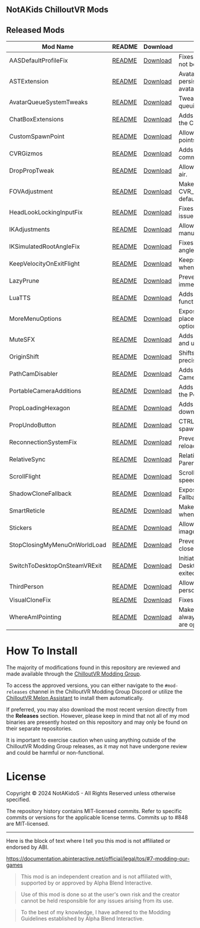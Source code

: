 ## NotAKids ChilloutVR Mods

## Released Mods

| Mod Name                     | README                                                 | Download                                                                                            | Description                                                        |
|------------------------------|--------------------------------------------------------|-----------------------------------------------------------------------------------------------------|--------------------------------------------------------------------|
| AASDefaultProfileFix         | [README](https://github.com/NotAKidOnSteam/NAK_CVR_Mods/tree/main/AASDefaultProfileFix) | [Download](https://github.com/NotAKidOnSteam/NAK_CVR_Mods/releases/latest/download/AASDefaultProfileFix.dll)               | Fixes the Default AAS profile not being applied.                   |
| ASTExtension                 | [README](https://github.com/NotAKidOnSteam/NAK_CVR_Mods/tree/main/ASTExtension) | [Download](https://github.com/NotAKidOnSteam/NAK_CVR_Mods/releases/latest/download/ASTExtension.dll)                         | Avatar scaling gesture & persistance on existing avatars.          |
| AvatarQueueSystemTweaks       | [README](https://github.com/NotAKidOnSteam/NAK_CVR_Mods/tree/main/AvatarQueueSystemTweaks) | [Download](https://github.com/NotAKidOnSteam/NAK_CVR_Mods/releases/latest/download/AvatarQueueSystemTweaks.dll)             | Tweaks to improve the avatar queuing system.                       |
| ChatBoxExtensions            | [README](https://github.com/NotAKidOnSteam/NAK_CVR_Mods/tree/main/ChatBoxExtensions) | [Download](https://github.com/NotAKidOnSteam/NAK_CVR_Mods/releases/latest/download/ChatBoxExtensions.dll)                    | Adds some chat commands to the ChatBox mod.                        |
| CustomSpawnPoint             | [README](https://github.com/NotAKidOnSteam/NAK_CVR_Mods/tree/main/CustomSpawnPoint) | [Download](https://github.com/NotAKidOnSteam/NAK_CVR_Mods/releases/latest/download/CustomSpawnPoint.dll)                     | Allows setting custom spawn points in worlds.                      |
| CVRGizmos                    | [README](https://github.com/NotAKidOnSteam/NAK_CVR_Mods/tree/main/CVRGizmos) | [Download](https://github.com/NotAKidOnSteam/NAK_CVR_Mods/releases/latest/download/CVRGizmos.dll)                           | Adds runtime gizmos to common CCK components.                      |
| DropPropTweak                | [README](https://github.com/NotAKidOnSteam/NAK_CVR_Mods/tree/main/DropPropTweak) | [Download](https://github.com/NotAKidOnSteam/NAK_CVR_Mods/releases/latest/download/DropPropTweak.dll)                       | Allows you to drop props in the air.                               |
| FOVAdjustment                | [README](https://github.com/NotAKidOnSteam/NAK_CVR_Mods/tree/main/FOVAdjustment) | [Download](https://github.com/NotAKidOnSteam/NAK_CVR_Mods/releases/latest/download/FOVAdjustment.dll)                    | Makes CVR_DesktopCameraController default FOV configurable.        |
| HeadLookLockingInputFix       | [README](https://github.com/NotAKidOnSteam/NAK_CVR_Mods/tree/main/HeadLookLockingInputFix) | [Download](https://github.com/NotAKidOnSteam/NAK_CVR_Mods/releases/latest/download/HeadLookLockingInputFix.dll)             | Fixes head look locking input issues.                              |
| IKAdjustments                | [README](https://github.com/NotAKidOnSteam/NAK_CVR_Mods/tree/main/IKAdjustments) | [Download](https://github.com/NotAKidOnSteam/NAK_CVR_Mods/releases/latest/download/IKAdjustments.dll)                       | Allows grabbing IK points for manual adjustment.                   |
| IKSimulatedRootAngleFix      | [README](https://github.com/NotAKidOnSteam/NAK_CVR_Mods/tree/main/IKSimulatedRootAngleFix) | [Download](https://github.com/NotAKidOnSteam/NAK_CVR_Mods/releases/latest/download/IKSimulatedRootAngleFix.dll)            | Fixes Desktop & HalfBody root angle issues.                        |
| KeepVelocityOnExitFlight     | [README](https://github.com/NotAKidOnSteam/NAK_CVR_Mods/tree/main/KeepVelocityOnExitFlight) | [Download](https://github.com/NotAKidOnSteam/NAK_CVR_Mods/releases/latest/download/KeepVelocityOnExitFlight.dll)           | Keeps the player's velocity when exiting flight mode.              |
| LazyPrune                    | [README](https://github.com/NotAKidOnSteam/NAK_CVR_Mods/tree/main/LazyPrune) | [Download](https://github.com/NotAKidOnSteam/NAK_CVR_Mods/releases/latest/download/LazyPrune.dll)                           | Prevents loaded objects from immediately unloading.                |
| LuaTTS                       | [README](https://github.com/NotAKidOnSteam/NAK_CVR_Mods/tree/main/LuaTTS) | [Download](https://github.com/NotAKidOnSteam/NAK_CVR_Mods/releases/latest/download/LuaTTS.dll)                              | Adds Text-to-Speech (TTS) functionality through Lua.               |
| MoreMenuOptions              | [README](https://github.com/NotAKidOnSteam/NAK_CVR_Mods/tree/main/MoreMenuOptions) | [Download](https://github.com/NotAKidOnSteam/NAK_CVR_Mods/releases/latest/download/MoreMenuOptions.dll)                    | Exposes some menu placement configuration options.                 |
| MuteSFX                      | [README](https://github.com/NotAKidOnSteam/NAK_CVR_Mods/tree/main/MuteSFX) | [Download](https://github.com/NotAKidOnSteam/NAK_CVR_Mods/releases/latest/download/MuteSFX.dll)                             | Adds an audio cue for muting and unmuting.                         |
| OriginShift                  | [README](https://github.com/NotAKidOnSteam/NAK_CVR_Mods/tree/main/OriginShift) | [Download](https://github.com/NotAKidOnSteam/NAK_CVR_Mods/releases/latest/download/OriginShift.dll)                         | Shifts the world origin to avoid precision issues.                 |
| PathCamDisabler              | [README](https://github.com/NotAKidOnSteam/NAK_CVR_Mods/tree/main/PathCamDisabler) | [Download](https://github.com/NotAKidOnSteam/NAK_CVR_Mods/releases/latest/download/PathCamDisabler.dll)               | Adds option to disable the Path Camera Controller keybinds.        |
| PortableCameraAdditions      | [README](https://github.com/NotAKidOnSteam/NAK_CVR_Mods/tree/main/PortableCameraAdditions) | [Download](https://github.com/NotAKidOnSteam/NAK_CVR_Mods/releases/latest/download/PortableCameraAdditions.dll) | Adds a few basic settings to the Portable Camera.                  |
| PropLoadingHexagon           | [README](https://github.com/NotAKidOnSteam/NAK_CVR_Mods/tree/main/PropLoadingHexagon) | [Download](https://github.com/NotAKidOnSteam/NAK_CVR_Mods/releases/latest/download/PropLoadingHexagon.dll)                 | Adds a hexagon indicator to downloading props.                     |
| PropUndoButton               | [README](https://github.com/NotAKidOnSteam/NAK_CVR_Mods/tree/main/PropUndoButton) | [Download](https://github.com/NotAKidOnSteam/NAK_CVR_Mods/releases/latest/download/PropUndoButton.dll)                 | CTRL+Z to undo latest spawned prop.                                |
| ReconnectionSystemFix        | [README](https://github.com/NotAKidOnSteam/NAK_CVR_Mods/tree/main/ReconnectionSystemFix) | [Download](https://github.com/NotAKidOnSteam/NAK_CVR_Mods/releases/latest/download/ReconnectionSystemFix.dll)              | Prevents recreating and reloading all remote players.              |
| RelativeSync                 | [README](https://github.com/NotAKidOnSteam/NAK_CVR_Mods/tree/main/RelativeSync) | [Download](https://github.com/NotAKidOnSteam/NAK_CVR_Mods/releases/latest/download/RelativeSync.dll)                       | Relative sync for Movement Parent & Chairs.                        |
| ScrollFlight                 | [README](https://github.com/NotAKidOnSteam/NAK_CVR_Mods/tree/main/ScrollFlight) | [Download](https://github.com/NotAKidOnSteam/NAK_CVR_Mods/releases/latest/download/ScrollFlight.dll)                        | Scroll-wheel to adjust flight speed in Desktop.                    |
| ShadowCloneFallback          | [README](https://github.com/NotAKidOnSteam/NAK_CVR_Mods/tree/main/ShadowCloneFallback) | [Download](https://github.com/NotAKidOnSteam/NAK_CVR_Mods/releases/latest/download/ShadowCloneFallback.dll)               | Exposes a toggle for the Fallback Shadow Clone.                    |
| SmartReticle                 | [README](https://github.com/NotAKidOnSteam/NAK_CVR_Mods/tree/main/SmartReticle) | [Download](https://github.com/NotAKidOnSteam/NAK_CVR_Mods/releases/latest/download/SmartReticle.dll)                         | Makes the reticle only appear when hovering interactables.         |
| Stickers                     | [README](https://github.com/NotAKidOnSteam/NAK_CVR_Mods/tree/main/Stickers) | [Download](https://github.com/NotAKidOnSteam/NAK_CVR_Mods/releases/latest/download/Stickers.dll)                             | Allows you to place small images on any surface.                   |
| StopClosingMyMenuOnWorldLoad | [README](https://github.com/NotAKidOnSteam/NAK_CVR_Mods/tree/main/StopClosingMyMenuOnWorldLoad)| [Download](https://github.com/NotAKidOnSteam/NAK_CVR_Mods/releases/latest/download/StopClosingMyMenuOnWorldLoad.dll)   | Prevents your menu from being closed when a world is loaded.       |
| SwitchToDesktopOnSteamVRExit | [README](https://github.com/NotAKidOnSteam/NAK_CVR_Mods/tree/main/SwitchToDesktopOnSteamVRExit)| [Download](https://github.com/NotAKidOnSteam/NAK_CVR_Mods/releases/latest/download/SwitchToDesktopOnSteamVRExit.dll)   | Initiates a VR Switch to Desktop when SteamVR is exited.           |
| ThirdPerson                  | [README](https://github.com/NotAKidOnSteam/NAK_CVR_Mods/tree/main/ThirdPerson) | [Download](https://github.com/NotAKidOnSteam/NAK_CVR_Mods/releases/latest/download/ThirdPerson.dll)                       | Allows you to go into third person view.                           |
| VisualCloneFix               | [README](https://github.com/NotAKidOnSteam/NAK_CVR_Mods/tree/main/VisualCloneFix) | [Download](https://github.com/NotAKidOnSteam/NAK_CVR_Mods/releases/latest/download/VisualCloneFix.dll)                      | Fixes the Visual Clone system.                                     |
| WhereAmIPointing              | [README](https://github.com/NotAKidOnSteam/NAK_CVR_Mods/tree/main/WhereAmIPointing) | [Download](https://github.com/NotAKidOnSteam/NAK_CVR_Mods/releases/latest/download/WhereAmIPointing.dll)                    | Makes your controller rays always visible when the menus are open. |

# How To Install

The majority of modifications found in this repository are reviewed and made available through the [ChilloutVR Modding Group](https://discord.gg/dndGPM3bxu). 

To access the approved versions, you can either navigate to the `#mod-releases` channel in the ChilloutVR Modding Group Discord or utilize the [ChilloutVR Melon Assistant](https://github.com/knah/CVRMelonAssistant) to install them automatically.

If preferred, you may also download the most recent version directly from the **Releases** section. However, please keep in mind that not all of my mod binaries are presently hosted on this repository and may only be found on their separate repositories. 

It is important to exercise caution when using anything outside of the ChilloutVR Modding Group releases, as it may not have undergone review and could be harmful or non-functional.

# License

Copyright © 2024 NotAKidoS - All Rights Reserved unless otherwise specified.

The repository history contains MIT-licensed commits. Refer to specific commits or versions for the applicable license terms. Commits up to #848 are MIT-licensed.

---

Here is the block of text where I tell you this mod is not affiliated or endorsed by ABI.

https://documentation.abinteractive.net/official/legal/tos/#7-modding-our-games

> This mod is an independent creation and is not affiliated with, supported by or approved by Alpha Blend Interactive. 

> Use of this mod is done so at the user's own risk and the creator cannot be held responsible for any issues arising from its use.

> To the best of my knowledge, I have adhered to the Modding Guidelines established by Alpha Blend Interactive.
